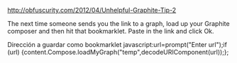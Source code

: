 http://obfuscurity.com/2012/04/Unhelpful-Graphite-Tip-2

The next time someone sends you the link to a graph, load up your Graphite composer and then hit that bookmarklet. Paste in the link and click Ok.

Dirección a guardar como bookmarklet
javascript:url=prompt("Enter url");if (url)
{content.Compose.loadMyGraph("temp",decodeURIComponent(url));};
